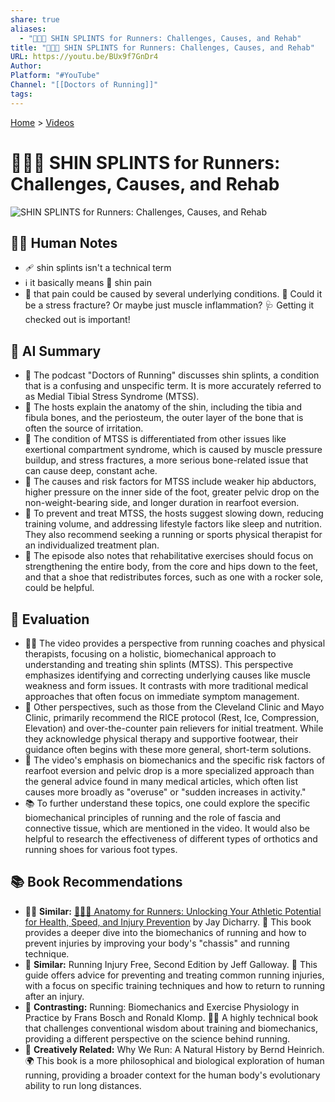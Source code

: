 ```yaml
---
share: true
aliases:
  - "🏃🦵🤕 SHIN SPLINTS for Runners: Challenges, Causes, and Rehab"
title: "🏃🦵🤕 SHIN SPLINTS for Runners: Challenges, Causes, and Rehab"
URL: https://youtu.be/BUx9f7GnDr4
Author:
Platform: "#YouTube"
Channel: "[[Doctors of Running]]"
tags:
---
```

[Home](../index.md) > [Videos](./index.md)  
# 🏃🦵🤕 SHIN SPLINTS for Runners: Challenges, Causes, and Rehab  
![SHIN SPLINTS for Runners: Challenges, Causes, and Rehab](https://youtu.be/BUx9f7GnDr4)  
  
## 📝🐒 Human Notes  
- 🩹 shin splints isn't a technical term  
- ℹ️ it basically means 🦵 shin pain  
- 🤕 that pain could be caused by several underlying conditions. 🤔 Could it be a stress fracture? Or maybe just muscle inflammation? 🩺 Getting it checked out is important!  
  
## 🤖 AI Summary  
  
* 👟 The podcast "Doctors of Running" discusses shin splints, a condition that is a confusing and unspecific term. It is more accurately referred to as Medial Tibial Stress Syndrome (MTSS).  
* 🦴 The hosts explain the anatomy of the shin, including the tibia and fibula bones, and the periosteum, the outer layer of the bone that is often the source of irritation.  
* 🦵 The condition of MTSS is differentiated from other issues like exertional compartment syndrome, which is caused by muscle pressure buildup, and stress fractures, a more serious bone-related issue that can cause deep, constant ache.  
* 🏃 The causes and risk factors for MTSS include weaker hip abductors, higher pressure on the inner side of the foot, greater pelvic drop on the non-weight-bearing side, and longer duration in rearfoot eversion.  
* 💆 To prevent and treat MTSS, the hosts suggest slowing down, reducing training volume, and addressing lifestyle factors like sleep and nutrition. They also recommend seeking a running or sports physical therapist for an individualized treatment plan.  
* 👟 The episode also notes that rehabilitative exercises should focus on strengthening the entire body, from the core and hips down to the feet, and that a shoe that redistributes forces, such as one with a rocker sole, could be helpful.  
  
## 🤔 Evaluation  
  
* 🧑‍⚕️ The video provides a perspective from running coaches and physical therapists, focusing on a holistic, biomechanical approach to understanding and treating shin splints (MTSS). This perspective emphasizes identifying and correcting underlying causes like muscle weakness and form issues. It contrasts with more traditional medical approaches that often focus on immediate symptom management.  
* 🏥 Other perspectives, such as those from the Cleveland Clinic and Mayo Clinic, primarily recommend the RICE protocol (Rest, Ice, Compression, Elevation) and over-the-counter pain relievers for initial treatment. While they acknowledge physical therapy and supportive footwear, their guidance often begins with these more general, short-term solutions.  
* 🔬 The video's emphasis on biomechanics and the specific risk factors of rearfoot eversion and pelvic drop is a more specialized approach than the general advice found in many medical articles, which often list causes more broadly as "overuse" or "sudden increases in activity."  
* 📚 To further understand these topics, one could explore the specific biomechanical principles of running and the role of fascia and connective tissue, which are mentioned in the video. It would also be helpful to research the effectiveness of different types of orthotics and running shoes for various foot types.  
  
## 📚 Book Recommendations  
  
* 🏃‍♀️ **Similar:** [🏃‍♀️🦴 Anatomy for Runners: Unlocking Your Athletic Potential for Health, Speed, and Injury Prevention](../books/anatomy-for-runners-unlocking-your-athletic-potential-for-health-speed-and-injury-prevention.md) by Jay Dicharry. 🧠 This book provides a deeper dive into the biomechanics of running and how to prevent injuries by improving your body's "chassis" and running technique.  
* 🤕 **Similar:** Running Injury Free, Second Edition by Jeff Galloway. 📖 This guide offers advice for preventing and treating common running injuries, with a focus on specific training techniques and how to return to running after an injury.  
* 🔬 **Contrasting:** Running: Biomechanics and Exercise Physiology in Practice by Frans Bosch and Ronald Klomp. 🧑‍🔬 A highly technical book that challenges conventional wisdom about training and biomechanics, providing a different perspective on the science behind running.  
* 🌿 **Creatively Related:** Why We Run: A Natural History by Bernd Heinrich. 🌍 This book is a more philosophical and biological exploration of human running, providing a broader context for the human body's evolutionary ability to run long distances.